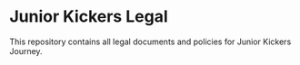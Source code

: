 # Junior Kickers Legal

This repository contains all legal documents and policies for Junior Kickers Journey.

